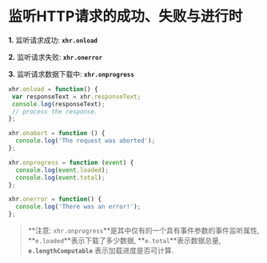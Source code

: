 # 监听HTTP请求的成功、失败与进行时

**1.** 监听请求成功: **`xhr.onload`**

**2.** 监听请求失败: **`xhr.onerror`**

**3.** 监听请求数据下载中: **`xhr.onprogress`**

```javascript
xhr.onload = function() {
 var responseText = xhr.responseText;
 console.log(responseText);
 // process the response.
};

xhr.onabort = function () {
  console.log('The request was aborted');
};

xhr.onprogress = function (event) {
  console.log(event.loaded);
  console.log(event.total);
};

xhr.onerror = function() {
  console.log('There was an error!');
};
```

> **注意: `xhr.onprogress`**是其中仅有的一个具有事件参数的事件监听属性, **`e.loaded`**表示下载了多少数据, **`e.total`**表示数据总量, **`e.lengthComputable`** 表示加载进度是否可计算.